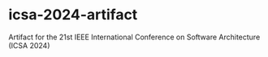 # icsa-2024-artifact
Artifact for the 21st IEEE International Conference on Software Architecture (ICSA 2024)
